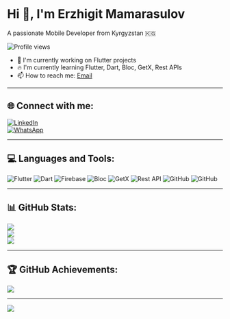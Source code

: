   # Hi 👋, I'm Erzhigit Mamarasulov  
A passionate Mobile Developer from Kyrgyzstan 🇰🇬  

![Profile views](https://komarev.com/ghpvc/?username=erjigit12&color=blue&style=flat)  

- 🚀 I'm currently working on Flutter projects  
- 🔥 I'm currently learning Flutter, Dart, Bloc, GetX, Rest APIs  
- 📫 How to reach me: [Email](mailto:pesfifaer20@gmail.com)  

---

## 🌐 Connect with me:  
[![LinkedIn](https://img.shields.io/badge/LinkedIn-%230077B5.svg?logo=linkedin&logoColor=white)](https://www.linkedin.com/in/erzhigit-mamarasulov-9093b0266/)  
[![WhatsApp](https://img.shields.io/badge/WhatsApp-%25D366.svg?style=for-the-badge&logo=whatsapp&logoColor=white)](https://api.whatsapp.com/send?phone=774298179)

---

## 💻 Languages and Tools:
![Flutter](https://img.shields.io/badge/Flutter-%2302569B.svg?style=for-the-badge&logo=flutter&logoColor=white)
![Dart](https://img.shields.io/badge/Dart-%230175C2.svg?style=for-the-badge&logo=dart&logoColor=white)
![Firebase](https://img.shields.io/badge/Firebase-%23039BE5.svg?style=for-the-badge&logo=firebase)
![Bloc](https://img.shields.io/badge/Bloc-%230175C2.svg?style=for-the-badge&logo=dart&logoColor=white)
![GetX](https://img.shields.io/badge/GetX-%23FF1493.svg?style=for-the-badge&logo=flutter&logoColor=white)
![Rest API](https://img.shields.io/badge/Rest_APIs-%23000000.svg?style=for-the-badge&logo=postman&logoColor=white)
![GitHub](https://img.shields.io/badge/github-%23121011.svg?style=for-the-badge&logo=github&logoColor=white)
![GitHub](https://img.shields.io/badge/restAPI-%23121011.svg?style=for-the-badge&logo=github&logoColor=white)

---

## 📊 GitHub Stats:
![](https://github-readme-stats.vercel.app/api?username=erjigit12&theme=dark&hide_border=false&include_all_commits=false&count_private=true)  
![](https://github-readme-streak-stats.herokuapp.com/?user=erjigit12&theme=dark&hide_border=false)  
![](https://github-readme-stats.vercel.app/api/top-langs/?username=erjigit12&theme=dark&hide_border=false&include_all_commits=false&count_private=true&layout=compact)  

---

## 🏆 GitHub Achievements:
![](https://github-profile-trophy.vercel.app/?username=erjigit12&theme=radical&no-frame=false&no-bg=false&margin-w=4)  

---

[![](https://visitcount.itsvg.in/api?id=erjigit12&icon=5&color=13)](https://visitcount.itsvg.in)  

<!-- Proudly created with GPRM ( https://gprm.itsvg.in ) -->
